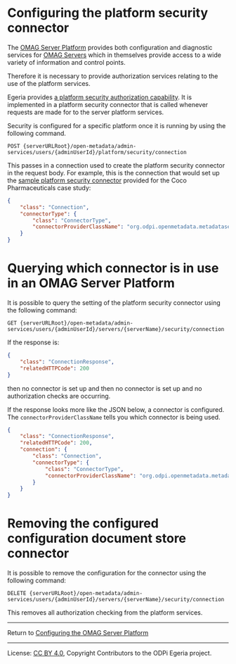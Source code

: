 <!-- SPDX-License-Identifier: CC-BY-4.0 -->
<!-- Copyright Contributors to the ODPi Egeria project 2020. -->

# Configuring the platform security connector

The [OMAG Server Platform](../concepts/omag-server-platform.md)
provides both configuration and diagnostic services
for [OMAG Servers](../concepts/omag-server.md) which in themselves
provide access to a wide variety of information and control points.

Therefore it is necessary to provide authorization services
relating to the use of the platform services.

Egeria provides [a platform security authorization capability](../../../common-services/metadata-security).
It is implemented in a platform security connector
that is called whenever requests are made for to the server platform services.

Security is configured for a specific platform once it is running by
using the following command.

```
POST {serverURLRoot}/open-metadata/admin-services/users/{adminUserId}/platform/security/connection
```
This passes in a connection used to create the platform security connector
in the request body.  For example, this is the connection that would
set up the [sample platform security connector](../../../../open-metadata-resources/open-metadata-samples/open-metadata-security-samples) provided for the Coco Pharmaceuticals case study:
```json
{
    "class": "Connection",
    "connectorType": {
        "class": "ConnectorType",
        "connectorProviderClassName": "org.odpi.openmetadata.metadatasecurity.samples.CocoPharmaPlatformSecurityProvider"
    }
}
```

# Querying which connector is in use in an OMAG Server Platform

It is possible to query the setting of the platform security connector
using the following command:

```
GET {serverURLRoot}/open-metadata/admin-services/users/{adminUserId}/servers/{serverName}/security/connection
```

If the response is:
```json
{
    "class": "ConnectionResponse",
    "relatedHTTPCode": 200
}
```
then no connector is set up and then no connector is set up and no authorization checks are occurring.

If the response looks more like the JSON below, a connector is configured.  The
`connectorProviderClassName` tells you which connector is being used.

```json
{
    "class": "ConnectionResponse",
    "relatedHTTPCode": 200,
    "connection": {
        "class": "Connection",
        "connectorType": {
            "class": "ConnectorType",
            "connectorProviderClassName": "org.odpi.openmetadata.metadatasecurity.samples.CocoPharmaPlatformSecurityProvider"
        }
    }
}
```

# Removing the configured configuration document store connector

It is possible to remove the configuration for the connector using
the following command:

```
DELETE {serverURLRoot}/open-metadata/admin-services/users/{adminUserId}/servers/{serverName}/security/connection
```

This removes all authorization checking from the platform services.

----
Return to [Configuring the OMAG Server Platform](configuring-the-omag-server-platform.md)

----
License: [CC BY 4.0](https://creativecommons.org/licenses/by/4.0/),
Copyright Contributors to the ODPi Egeria project.
